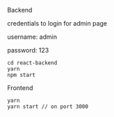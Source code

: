 Backend

credentials to login for admin page

username: admin

password: 123

```
cd react-backend
yarn
npm start
```

Frontend
```
yarn
yarn start // on port 3000
```